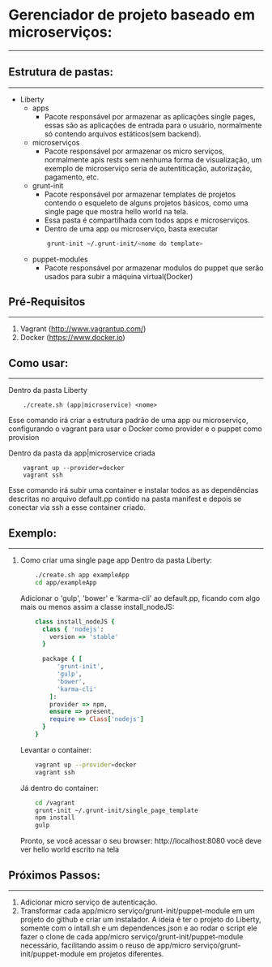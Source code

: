 # Gerenciador de projeto baseado em microserviços:
------------------------------------

## Estrutura de pastas:
------------------------------------
- Liberty
    + apps
        * Pacote responsável por armazenar as aplicações single pages, essas são as aplicações de entrada para o usuário, normalmente só contendo arquivos estáticos(sem backend).
    + microserviços
        * Pacote responsável por armazenar os micro serviços, normalmente apis rests sem nenhuma forma de visualização, um exemplo de microserviço seria de autentiticação, autorização, pagamento, etc.
    + grunt-init
        * Pacote responsável por armazenar templates de projetos contendo o esqueleto de alguns projetos básicos, como uma single page que mostra hello world na tela.
        * Essa pasta é compartilhada com todos apps e microserviços.
        * Dentro de uma app ou microserviço, basta executar
        ```sh
            grunt-init ~/.grunt-init/<nome do template>
        ```
    + puppet-modules
        * Pacote responsável por armazenar modulos do puppet que serão usados para subir a máquina virtual(Docker)

## Pré-Requisitos
-------------------------------------
1. Vagrant (http://www.vagrantup.com/)
2. Docker (https://www.docker.io)

## Como usar:
-------------------------------------
Dentro da pasta Liberty
```shell
    ./create.sh (app|microservice) <nome>
```
Esse comando irá criar a estrutura padrão de uma app ou microserviço, configurando o vagrant para usar o Docker como provider e o puppet como provision

Dentro da pasta da app|microservice criada
```shell
    vagrant up --provider=docker
    vagrant ssh
```
Esse comando irá subir uma container e instalar todos as as dependências descritas no arquivo default.pp contido na pasta manifest e depois se conectar via ssh a esse container criado.

## Exemplo:
-------------------------------------
1. Como criar uma single page app
    Dentro da pasta Liberty:
    ```sh
        ./create.sh app exampleApp
        cd app/exampleApp
    ```
    Adicionar o 'gulp', 'bower' e 'karma-cli' ao default.pp, ficando com algo mais ou menos assim a classe install_nodeJS:
    ```ruby
        class install_nodeJS {
          class { 'nodejs':
            version => 'stable'
          }

          package { [
              'grunt-init',
              'gulp',
              'bower',
              'karma-cli'
            ]:
            provider => npm,
            ensure => present,
            require => Class['nodejs']
          }
        }
    ```

    Levantar o container:
    ```sh
        vagrant up --provider=docker
        vagrant ssh
    ```
    Já dentro do container:
    ```sh
        cd /vagrant
        grunt-init ~/.grunt-init/single_page_template
        npm install
        gulp
    ```
    Pronto, se você acessar o seu browser: http://localhost:8080 você deve ver hello world escrito na tela

## Próximos Passos:
-------------------------------------
1. Adicionar micro serviço de autenticação.
2. Transformar cada app/micro serviço/grunt-init/puppet-module em um projeto do github e criar um instalador. A ideia é ter o projeto do Liberty, somente com o intall.sh e um dependences.json e ao rodar o script ele fazer o clone de cada app/micro serviço/grunt-init/puppet-module necessário, facilitando assim o reuso de app/micro serviço/grunt-init/puppet-module em projetos diferentes.